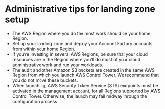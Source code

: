 # Administrative tips for landing zone setup<a name="tips-for-admin-setup"></a>
+ The AWS Region where you do the most work should be your home Region\.
+ Set up your landing zone and deploy your Account Factory accounts from within your home Region\.
+ If you’re investing in several AWS Regions, be sure that your cloud resources are in the Region where you’ll do most of your cloud administrative work and run your workloads\.
+ The audit and other Amazon S3 buckets are created in the same AWS Region from which you launch AWS Control Tower\. We recommend that you do not move these buckets\.
+ When launching, AWS Security Token Service \(STS\) endpoints must be activated in the management account, for all Regions supported by AWS Control Tower\. Otherwise, the launch may fail midway through the configuration process\.